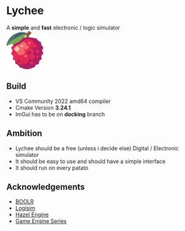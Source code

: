 # Lychee  
A **simple** and **fast** electronic / logic simulator  
<img src="resource/images/Lychee.svg" height="100">

## Build
- VS Community 2022 amd64 compiler
- Cmake Version **3.24.1**
- ImGui has to be on **docking** branch


## Ambition
- Lychee should be a free (unless i decide else) Digital / Electronic simulator
- It should be easy to use and should have a simple interface
- It should run on every patato

## Acknowledgements
 - [BOOLR](http://boolr.me/)
 - [Logisim](http://www.cburch.com/logisim/)
 - [Hazel Engine](https://github.com/TheCherno/Hazel)
 - [Game Engine Series](https://www.youtube.com/watch?v=JxIZbV_XjAs&list=PLlrATfBNZ98dC-V-N3m0Go4deliWHPFwT)